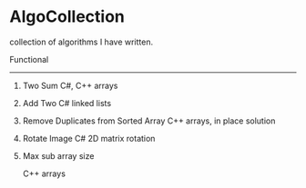 # AlgoCollection
collection of algorithms I have written.

Functional
_________
1. Two Sum
  C#, C++
  arrays
2. Add Two
  C#
  linked lists
3. Remove Duplicates from Sorted Array
   C++
   arrays, in place solution
4. Rotate Image
   C#
   2D matrix rotation
5. Max sub array size

   C++
   arrays
